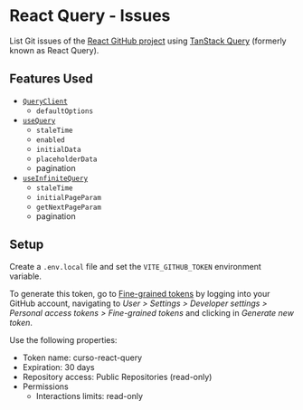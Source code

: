# React Query - Issues

List Git issues of the [React GitHub project](https://github.com/facebook/react) using [TanStack Query](https://tanstack.com/query/latest/) (formerly known as React Query).

## Features Used

- [`QueryClient`](https://tanstack.com/query/latest/docs/reference/QueryClient)
  - `defaultOptions`
- [`useQuery`](https://tanstack.com/query/latest/docs/framework/react/reference/useQuery)
  - `staleTime`
  - `enabled`
  - `initialData`
  - `placeholderData`
  - pagination
- [`useInfiniteQuery`](https://tanstack.com/query/latest/docs/framework/react/reference/useInfiniteQuery)
  - `staleTime`
  - `initialPageParam`
  - `getNextPageParam`
  - pagination

## Setup

Create a `.env.local` file and set the `VITE_GITHUB_TOKEN` environment variable.

To generate this token, go to [Fine-grained tokens](https://github.com/settings/tokens?type=beta) by logging into your GitHub account, navigating to *User > Settings > Developer settings > Personal access tokens > Fine-grained tokens* and clicking in *Generate new token*.

Use the following properties:

- Token name: curso-react-query
- Expiration: 30 days
- Repository access: Public Repositories (read-only)
- Permissions
  - Interactions limits: read-only
